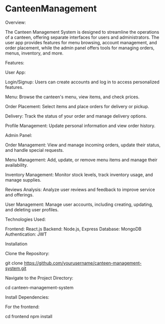 # CanteenManagement
Overview:




The Canteen Management System is designed to streamline the operations of a canteen, offering separate interfaces for users and administrators. The user app provides features for menu browsing, account management, and order placement, while the admin panel offers tools for managing orders, menus, inventory, and more.

Features:




User App:




Login/Signup: Users can create accounts and log in to access personalized features.



Menu: Browse the canteen's menu, view items, and check prices.



Order Placement: Select items and place orders for delivery or pickup.



Delivery: Track the status of your order and manage delivery options.



Profile Management: Update personal information and view order history.



Admin Panel:




Order Management: View and manage incoming orders, update their status, and handle special requests.



Menu Management: Add, update, or remove menu items and manage their availability.



Inventory Management: Monitor stock levels, track inventory usage, and manage supplies.



Reviews Analysis: Analyze user reviews and feedback to improve service and offerings.



User Management: Manage user accounts, including creating, updating, and deleting user profiles.

Technologies Used:




Frontend: React.js
Backend: Node.js, Express
Database: MongoDB
Authentication: JWT

Installation




Clone the Repository:




git clone https://github.com/yourusername/canteen-management-system.git




Navigate to the Project Directory:




cd canteen-management-system

Install Dependencies:




For the frontend:



cd frontend
npm install
